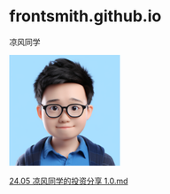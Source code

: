# frontsmith.github.io
凉风同学

<img src="https://raw.githubusercontent.com/frontsmith/FNotePic/master/data/202404291510570.png" width="200" />

[24.05 凉风同学的投资分享 1.0.md]([url](https://github.com/frontsmith/frontsmith.github.io/blob/main/24.05%20%E5%87%89%E9%A3%8E%E5%90%8C%E5%AD%A6%E7%9A%84%E6%8A%95%E8%B5%84%E5%88%86%E4%BA%AB%201.0.md))
